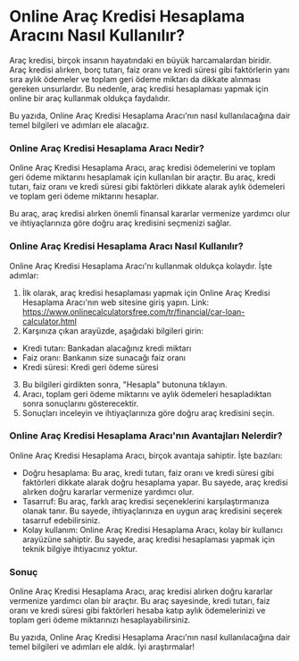 Online Araç Kredisi Hesaplama Aracını Nasıl Kullanılır?
=======================================================

Araç kredisi, birçok insanın hayatındaki en büyük harcamalardan biridir. Araç kredisi alırken, borç tutarı, faiz oranı ve kredi süresi gibi faktörlerin yanı sıra aylık ödemeler ve toplam geri ödeme miktarı da dikkate alınması gereken unsurlardır. Bu nedenle, araç kredisi hesaplaması yapmak için online bir araç kullanmak oldukça faydalıdır.

Bu yazıda, Online Araç Kredisi Hesaplama Aracı'nın nasıl kullanılacağına dair temel bilgileri ve adımları ele alacağız.

### Online Araç Kredisi Hesaplama Aracı Nedir?

Online Araç Kredisi Hesaplama Aracı, araç kredisi ödemelerini ve toplam geri ödeme miktarını hesaplamak için kullanılan bir araçtır. Bu araç, kredi tutarı, faiz oranı ve kredi süresi gibi faktörleri dikkate alarak aylık ödemeleri ve toplam geri ödeme miktarını hesaplar.

Bu araç, araç kredisi alırken önemli finansal kararlar vermenize yardımcı olur ve ihtiyaçlarınıza göre doğru araç kredisini seçmenizi sağlar.

### Online Araç Kredisi Hesaplama Aracı Nasıl Kullanılır?

Online Araç Kredisi Hesaplama Aracı'nı kullanmak oldukça kolaydır. İşte adımlar:

1. İlk olarak, araç kredisi hesaplaması yapmak için Online Araç Kredisi Hesaplama Aracı'nın web sitesine giriş yapın. Link: <https://www.onlinecalculatorsfree.com/tr/financial/car-loan-calculator.html>
2. Karşınıza çıkan arayüzde, aşağıdaki bilgileri girin:

- Kredi tutarı: Bankadan alacağınız kredi miktarı
- Faiz oranı: Bankanın size sunacağı faiz oranı
- Kredi süresi: Kredi geri ödeme süresi

3. Bu bilgileri girdikten sonra, "Hesapla" butonuna tıklayın.
4. Aracı, toplam geri ödeme miktarını ve aylık ödemeleri hesapladıktan sonra sonuçlarını gösterecektir.
5. Sonuçları inceleyin ve ihtiyaçlarınıza göre doğru araç kredisini seçin.

### Online Araç Kredisi Hesaplama Aracı'nın Avantajları Nelerdir?

Online Araç Kredisi Hesaplama Aracı, birçok avantaja sahiptir. İşte bazıları:

- Doğru hesaplama: Bu araç, kredi tutarı, faiz oranı ve kredi süresi gibi faktörleri dikkate alarak doğru hesaplama yapar. Bu sayede, araç kredisi alırken doğru kararlar vermenize yardımcı olur.
- Tasarruf: Bu araç, farklı araç kredisi seçeneklerini karşılaştırmanıza olanak tanır. Bu sayede, ihtiyaçlarınıza en uygun araç kredisini seçerek tasarruf edebilirsiniz.
- Kolay kullanım: Online Araç Kredisi Hesaplama Aracı, kolay bir kullanıcı arayüzüne sahiptir. Bu sayede, araç kredisi hesaplaması yapmak için teknik bilgiye ihtiyacınız yoktur.

### Sonuç

Online Araç Kredisi Hesaplama Aracı, araç kredisi alırken doğru kararlar vermenize yardımcı olan bir araçtır. Bu araç sayesinde, kredi tutarı, faiz oranı ve kredi süresi gibi faktörleri hesaba katıp aylık ödemelerinizi ve toplam geri ödeme miktarınızı hesaplayabilirsiniz.

Bu yazıda, Online Araç Kredisi Hesaplama Aracı'nın nasıl kullanılacağına dair temel bilgileri ve adımları ele aldık. İyi araştırmalar!